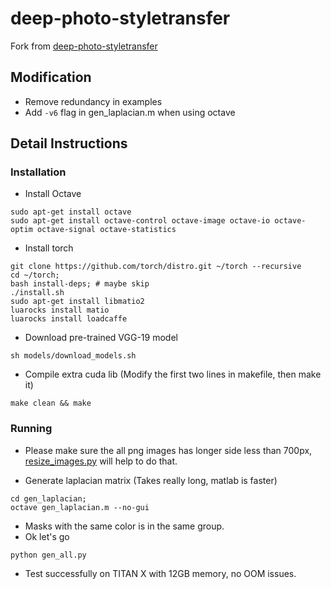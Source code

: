 # deep-photo-styletransfer
Fork from [deep-photo-styletransfer](https://github.com/luanfujun/deep-photo-styletransfer)

## Modification
- Remove redundancy in examples
- Add `-v6` flag in gen_laplacian.m when using octave

## Detail Instructions
### Installation
- Install Octave 
```
sudo apt-get install octave
sudo apt-get install octave-control octave-image octave-io octave-optim octave-signal octave-statistics

```

- Install torch
```
git clone https://github.com/torch/distro.git ~/torch --recursive
cd ~/torch; 
bash install-deps; # maybe skip 
./install.sh
sudo apt-get install libmatio2
luarocks install matio
luarocks install loadcaffe
```

- Download pre-trained VGG-19 model
```
sh models/download_models.sh
```

- Compile extra cuda lib (Modify the first two lines in makefile, then make it)
```
make clean && make
```

### Running

- Please make sure the all png images has longer side less than 700px, [resize_images.py](resize_images.py) will help to do that.

-  Generate laplacian matrix (Takes really long, matlab is faster)
```
cd gen_laplacian;
octave gen_laplacian.m --no-gui
```

- Masks with the same color is in the same group.
- Ok let's go
```
python gen_all.py
```

- Test successfully on TITAN X with 12GB memory, no OOM issues.
